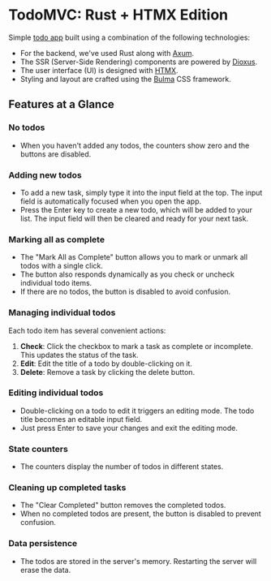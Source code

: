 # TodoMVC: Rust + HTMX Edition

Simple [todo app](https://todomvc.com/) built using a combination of the following technologies:

- For the backend, we've used Rust along with [Axum](https://github.com/tokio-rs/axum).
- The SSR (Server-Side Rendering) components are powered by [Dioxus](https://github.com/DioxusLabs/dioxus).
- The user interface (UI) is designed with [HTMX](https://htmx.org).
- Styling and layout are crafted using the [Bulma](https://bulma.io) CSS framework.

## Features at a Glance

### No todos
- When you haven't added any todos, the counters show zero and the buttons are disabled.

### Adding new todos
- To add a new task, simply type it into the input field at the top. The input field is automatically focused when you open the app.
- Press the Enter key to create a new todo, which will be added to your list. The input field will then be cleared and ready for your next task.

### Marking all as complete
- The "Mark All as Complete" button allows you to mark or unmark all todos with a single click.
- The button also responds dynamically as you check or uncheck individual todo items.
- If there are no todos, the button is disabled to avoid confusion.

### Managing individual todos
Each todo item has several convenient actions:

1. **Check**: Click the checkbox to mark a task as complete or incomplete. This updates the status of the task.
2. **Edit**: Edit the title of a todo by double-clicking on it.
3. **Delete**: Remove a task by clicking the delete button.

### Editing individual todos
- Double-clicking on a todo to edit it triggers an editing mode. The todo title becomes an editable input field.
- Just press Enter to save your changes and exit the editing mode.

### State counters
- The counters display the number of todos in different states.

### Cleaning up completed tasks
- The "Clear Completed" button removes the completed todos.
- When no completed todos are present, the button is disabled to prevent confusion.

### Data persistence
- The todos are stored in the server's memory. Restarting the server will erase the data. 

